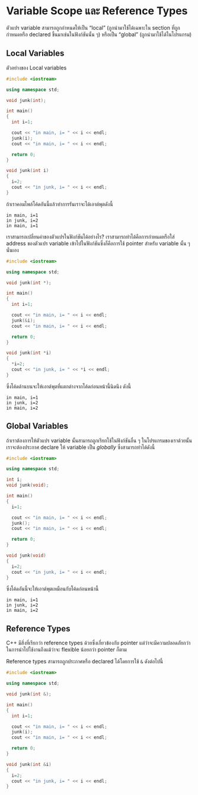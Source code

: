 # Variable Scope และ Reference Types

ตัวแปร variable สามารถถูกกำหนดให้เป็น “local” (ถูกนำมาใช้ได้เฉพาะใน section ที่ถูกกำหนดหรือ declared ขึ้นมาเช่นในฟังก์ชันนั้น ๆ) หรือเป็น “global” (ถูกนำมาใช้ได้ในโปรแกรม)

## Local Variables

ตัวอย่างของ Local variables

```c++
#include <iostream>

using namespace std;

void junk(int);

int main()
{
  int i=1;

  cout << "in main, i= " << i << endl;
  junk(i);
  cout << "in main, i= " << i << endl;

  return 0;
}

void junk(int i)
{
  i=2;
  cout << "in junk, i= " << i << endl;
}
```

ถ้าเราคอมไพล์โค้ดอันนี้แล้วทำการรันเราจะได้เอาต์พุตดังนี้ 

```
in main, i=1
in junk, i=2
in main, i=1
```

เราสามารถเปลี่ยนค่าของตัวแปรในฟังก์ชันได้อย่างไร? เราสามารถทำได้คือการกำหนดหรือใส่ address ของตัวแปร variable เข้าไปในฟังก์ชันซึ่งก็คือการใช้ pointer สำหรับ variable นั้น ๆ นั่นเอง 

```c++
#include <iostream>

using namespace std;

void junk(int *);

int main()
{
  int i=1;

  cout << "in main, i= " << i << endl;
  junk(&i);
  cout << "in main, i= " << i << endl;

  return 0;
}

void junk(int *i)
{
  *i=2;
  cout << "in junk, i= " << *i << endl;
}
```

ซึ่งโค้ดด้านบนจะให้เอาต์พุตที่แตกต่างจากโค้ดก่อนหน้านี้นิดนึง ดังนี้ 

```
in main, i=1
in junk, i=2
in main, i=2
```

## Global Variables

ถ้าเราต้องการให้ตัวแปร variable นั้นสามารถถูกเรียกใช้ในฟังก์ชันอื่น ๆ ในโปรแกรมของเราด้วยนั้นเราจะต้องประกาศ declare ให้ variable เป็น _globally_ ซึ่งสามารถทำได้ดังนี้

```c++
#include <iostream>

using namespace std;

int i;
void junk(void);

int main()
{
  i=1;

  cout << "in main, i= " << i << endl;
  junk();
  cout << "in main, i= " << i << endl;

  return 0;
}

void junk(void)
{
  i=2;
  cout << "in junk, i= " << i << endl;
}
```

ซึ่งโค้ดอันนี้จะให้เอาต์พุตเหมือนกับโค้ดก่อนหน้านี้ 

```
in main, i=1
in junk, i=2
in main, i=2
```

## Reference Types

C++ มีสิ่งที่เรียกว่า reference types ด้วยซึ่งเกี่ยวข้องกับ pointer แต่ว่าจะมีความปลอดภัยกว่าในการนำไปใช้งานถึงแม้ว่าจะ flexible น้อยกว่า pointer ก็ตาม 

Reference types สามารถถูกประกาศหรือ declared ได้โดยการใช้ `&` ดังต่อไปนี้ 

```c++
#include <iostream>

using namespace std;

void junk(int &);

int main()
{
  int i=1;

  cout << "in main, i= " << i << endl;
  junk(i);
  cout << "in main, i= " << i << endl;

  return 0;
}

void junk(int &i)
{
  i=2;
  cout << "in junk, i= " << i << endl;
}
```
